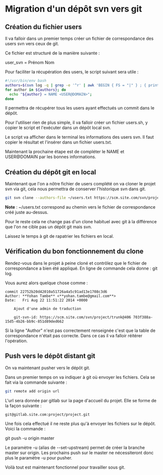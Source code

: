 # Migration d'un dépôt svn vers git

## Création du fichier users

Il va falloir dans un premier temps créer un fichier de correspondance des users svn vers ceux de git.

Ce fichier est structuré de la manière suivante :

user_svn = Prénom Nom <email>

Pour faciliter la récupération des users, le script suivant sera utile :

```bash
#!/usr/bin/env bash
authors=$(svn log -q | grep -e '^r' | awk 'BEGIN { FS = "|" } ; { print $2 }' | sort | uniq)
for author in ${authors}; do
  echo "${author} = NAME <USER@DOMAIN>";
done
```

Il permettra de récupérer tous les users ayant effectués un commit dans le dépôt.

Pour l'utiliser rien de plus simple, il va falloir créer un fichier users.sh, y copier le script et l'exécuter dans un dépôt local svn.

Le script va afficher dans le terminal les informations des users svn. Il faut copier le résultat et l'insérer dans un fichier users.txt.

Maintenant la prochaine étape est de compléter le NAME et USER@DOMAIN par les bonnes informations.

## Création du dépôt git en local

Maintenant que l'on a nôtre fichier de users complété on va cloner le projet svn via git, cela nous permettra de conserver l'historique svn dans git.

```bash
git svn clone --authors-file ~/users.txt https://scm.site.com/svn/projet/trunk projet-git
```

**Note** : ~/users.txt correspond au chemin vers le fichier de correspondance créé juste au-dessus.

Pour le reste cela ne change pas d'un clone habituel avec git à la différence que l'on ne cible pas un dépôt git mais svn.

Laissez le temps à git de rapatrier les fichiers en local.

## Vérification du bon fonctionnement du clone

Rendez-vous dans le projet à peine cloné et contrôlez que le fichier de correspondance a bien été appliqué.
En ligne de commande cela donne : git log.

Vous aurez alors quelque chose comme :

```
commit 22752b20d42010a51726a4a5c91ad13e1708c3d6
Author: **Yohan Tambe** <**yohan.tambe@gmail.com**>
Date:   Fri Aug 22 11:51:22 2014 +0000

    Ajout d'une admin de traduction

    git-svn-id: https://scm.site.com/svn/project/trunk@406 703f388a-15d5-4b26-bb9c-851d89ded662
```

Si la ligne "Author" n'est pas correctement renseignée c'est que la table de correspondance n'était pas correcte. Dans ce cas il va falloir réitérer l'opération.

## Push vers le dépôt distant git

On va maintenant pusher vers le dépôt git.

Dans un premier temps on va indiquer à git où envoyer les fichiers. Cela se fait via la commande suivante :

```bash
git remote add origin url
```

L'url sera donnée par gitlab sur la page d'accueil du projet. Elle se forme de la façon suivante :

`git@gitlab.site.com:project/project.git`

Une fois cela effectué il ne reste plus qu'à envoyer les fichiers sur le dépôt. Voici la commande :

git push -u origin master

Le paramètre -u (alias de --set-upstream) permet de créer la branche master sur origin. Les prochains push sur le master ne nécessiteront donc plus le paramètre -u pour pusher.

Voilà tout est maintenant fonctionnel pour travailler sous git.
